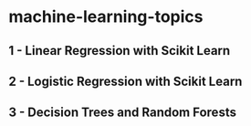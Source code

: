 # machine-learning-topics
## 1 - Linear Regression with Scikit Learn
## 2 - Logistic Regression with Scikit Learn
## 3 - Decision Trees and Random Forests
